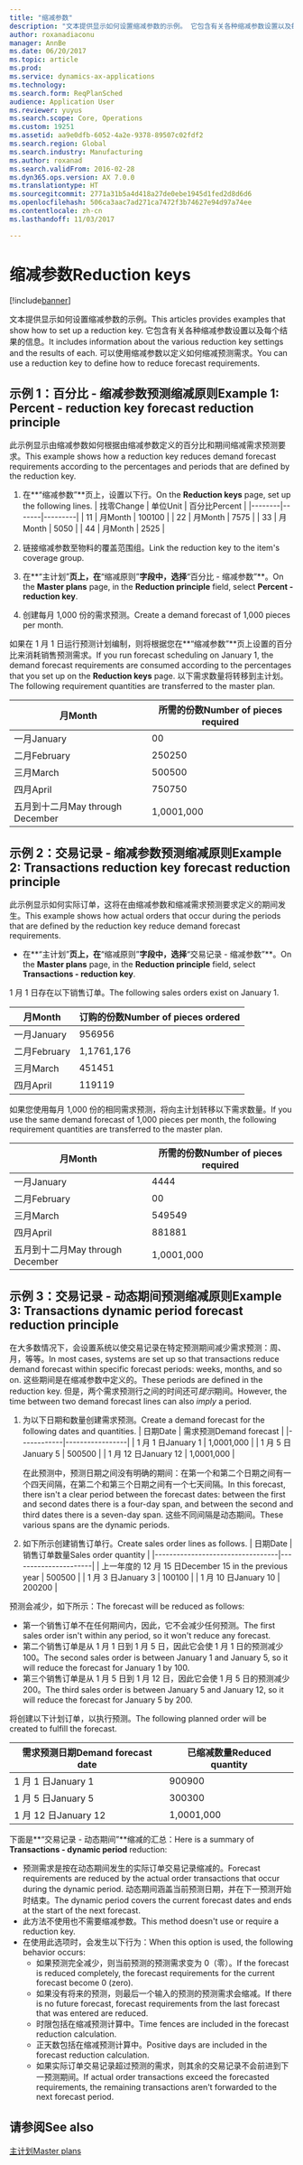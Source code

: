 ```yaml
---
title: "缩减参数"
description: "文本提供显示如何设置缩减参数的示例。 它包含有关各种缩减参数设置以及每个结果的信息。 可以使用缩减参数以定义如何缩减预测需求。"
author: roxanadiaconu
manager: AnnBe
ms.date: 06/20/2017
ms.topic: article
ms.prod: 
ms.service: dynamics-ax-applications
ms.technology: 
ms.search.form: ReqPlanSched
audience: Application User
ms.reviewer: yuyus
ms.search.scope: Core, Operations
ms.custom: 19251
ms.assetid: aa9e0dfb-6052-4a2e-9378-89507c02fdf2
ms.search.region: Global
ms.search.industry: Manufacturing
ms.author: roxanad
ms.search.validFrom: 2016-02-28
ms.dyn365.ops.version: AX 7.0.0
ms.translationtype: HT
ms.sourcegitcommit: 2771a31b5a4d418a27de0ebe1945d1fed2d8d6d6
ms.openlocfilehash: 506ca3aac7ad271ca7472f3b74627e94d97a74ee
ms.contentlocale: zh-cn
ms.lasthandoff: 11/03/2017

---
```


# <a name="reduction-keys"></a><span data-ttu-id="5ce11-105">缩减参数</span><span class="sxs-lookup"><span data-stu-id="5ce11-105">Reduction keys</span></span>

[!include[banner](../includes/banner.md)]


<span data-ttu-id="5ce11-106">文本提供显示如何设置缩减参数的示例。</span><span class="sxs-lookup"><span data-stu-id="5ce11-106">This articles provides examples that show how to set up a reduction key.</span></span> <span data-ttu-id="5ce11-107">它包含有关各种缩减参数设置以及每个结果的信息。</span><span class="sxs-lookup"><span data-stu-id="5ce11-107">It includes information about the various reduction key settings and the results of each.</span></span> <span data-ttu-id="5ce11-108">可以使用缩减参数以定义如何缩减预测需求。</span><span class="sxs-lookup"><span data-stu-id="5ce11-108">You can use a reduction key to define how to reduce forecast requirements.</span></span>

<a name="example-1-percent---reduction-key-forecast-reduction-principle"></a><span data-ttu-id="5ce11-109">示例 1：百分比 - 缩减参数预测缩减原则</span><span class="sxs-lookup"><span data-stu-id="5ce11-109">Example 1: Percent - reduction key forecast reduction principle</span></span>
---------------------------------------------------------------

<span data-ttu-id="5ce11-110">此示例显示由缩减参数如何根据由缩减参数定义的百分比和期间缩减需求预测要求。</span><span class="sxs-lookup"><span data-stu-id="5ce11-110">This example shows how a reduction key reduces demand forecast requirements according to the percentages and periods that are defined by the reduction key.</span></span>

1.  <span data-ttu-id="5ce11-111">在**“缩减参数”**页上，设置以下行。</span><span class="sxs-lookup"><span data-stu-id="5ce11-111">On the **Reduction keys** page, set up the following lines.</span></span>
    | <span data-ttu-id="5ce11-112">找零</span><span class="sxs-lookup"><span data-stu-id="5ce11-112">Change</span></span> | <span data-ttu-id="5ce11-113">单位</span><span class="sxs-lookup"><span data-stu-id="5ce11-113">Unit</span></span>  | <span data-ttu-id="5ce11-114">百分比</span><span class="sxs-lookup"><span data-stu-id="5ce11-114">Percent</span></span> |
    |--------|-------|---------|
    | <span data-ttu-id="5ce11-115">1</span><span class="sxs-lookup"><span data-stu-id="5ce11-115">1</span></span>      | <span data-ttu-id="5ce11-116">月</span><span class="sxs-lookup"><span data-stu-id="5ce11-116">Month</span></span> | <span data-ttu-id="5ce11-117">100</span><span class="sxs-lookup"><span data-stu-id="5ce11-117">100</span></span>     |
    | <span data-ttu-id="5ce11-118">2</span><span class="sxs-lookup"><span data-stu-id="5ce11-118">2</span></span>      | <span data-ttu-id="5ce11-119">月</span><span class="sxs-lookup"><span data-stu-id="5ce11-119">Month</span></span> | <span data-ttu-id="5ce11-120">75</span><span class="sxs-lookup"><span data-stu-id="5ce11-120">75</span></span>      |
    | <span data-ttu-id="5ce11-121">3</span><span class="sxs-lookup"><span data-stu-id="5ce11-121">3</span></span>      | <span data-ttu-id="5ce11-122">月</span><span class="sxs-lookup"><span data-stu-id="5ce11-122">Month</span></span> | <span data-ttu-id="5ce11-123">50</span><span class="sxs-lookup"><span data-stu-id="5ce11-123">50</span></span>      |
    | <span data-ttu-id="5ce11-124">4</span><span class="sxs-lookup"><span data-stu-id="5ce11-124">4</span></span>      | <span data-ttu-id="5ce11-125">月</span><span class="sxs-lookup"><span data-stu-id="5ce11-125">Month</span></span> | <span data-ttu-id="5ce11-126">25</span><span class="sxs-lookup"><span data-stu-id="5ce11-126">25</span></span>      |

2.  <span data-ttu-id="5ce11-127">链接缩减参数至物料的覆盖范围组。</span><span class="sxs-lookup"><span data-stu-id="5ce11-127">Link the reduction key to the item's coverage group.</span></span>
3.  <span data-ttu-id="5ce11-128">在**“主计划”**页上，在**“缩减原则”**字段中，选择**“百分比 - 缩减参数”**。</span><span class="sxs-lookup"><span data-stu-id="5ce11-128">On the **Master plans** page, in the **Reduction principle** field, select **Percent - reduction key**.</span></span>
4.  <span data-ttu-id="5ce11-129">创建每月 1,000 份的需求预测。</span><span class="sxs-lookup"><span data-stu-id="5ce11-129">Create a demand forecast of 1,000 pieces per month.</span></span>

<span data-ttu-id="5ce11-130">如果在 1 月 1 日运行预测计划编制，则将根据您在**“缩减参数”**页上设置的百分比来消耗销售预测需求。</span><span class="sxs-lookup"><span data-stu-id="5ce11-130">If you run forecast scheduling on January 1, the demand forecast requirements are consumed according to the percentages that you set up on the **Reduction keys** page.</span></span> <span data-ttu-id="5ce11-131">以下需求数量将转移到主计划。</span><span class="sxs-lookup"><span data-stu-id="5ce11-131">The following requirement quantities are transferred to the master plan.</span></span>

| <span data-ttu-id="5ce11-132">月</span><span class="sxs-lookup"><span data-stu-id="5ce11-132">Month</span></span>                | <span data-ttu-id="5ce11-133">所需的份数</span><span class="sxs-lookup"><span data-stu-id="5ce11-133">Number of pieces required</span></span> |
|----------------------|---------------------------|
| <span data-ttu-id="5ce11-134">一月</span><span class="sxs-lookup"><span data-stu-id="5ce11-134">January</span></span>              | <span data-ttu-id="5ce11-135">0</span><span class="sxs-lookup"><span data-stu-id="5ce11-135">0</span></span>                         |
| <span data-ttu-id="5ce11-136">二月</span><span class="sxs-lookup"><span data-stu-id="5ce11-136">February</span></span>             | <span data-ttu-id="5ce11-137">250</span><span class="sxs-lookup"><span data-stu-id="5ce11-137">250</span></span>                       |
| <span data-ttu-id="5ce11-138">三月</span><span class="sxs-lookup"><span data-stu-id="5ce11-138">March</span></span>                | <span data-ttu-id="5ce11-139">500</span><span class="sxs-lookup"><span data-stu-id="5ce11-139">500</span></span>                       |
| <span data-ttu-id="5ce11-140">四月</span><span class="sxs-lookup"><span data-stu-id="5ce11-140">April</span></span>                | <span data-ttu-id="5ce11-141">750</span><span class="sxs-lookup"><span data-stu-id="5ce11-141">750</span></span>                       |
| <span data-ttu-id="5ce11-142">五月到十二月</span><span class="sxs-lookup"><span data-stu-id="5ce11-142">May through December</span></span> | <span data-ttu-id="5ce11-143">1,000</span><span class="sxs-lookup"><span data-stu-id="5ce11-143">1,000</span></span>                     |

## <a name="example-2-transactions--reduction-key-forecast-reduction-principle"></a><span data-ttu-id="5ce11-144">示例 2：交易记录 - 缩减参数预测缩减原则</span><span class="sxs-lookup"><span data-stu-id="5ce11-144">Example 2: Transactions  reduction key forecast reduction principle</span></span>
<span data-ttu-id="5ce11-145">此示例显示如何实际订单，这将在由缩减参数和缩减需求预测要求定义的期间发生。</span><span class="sxs-lookup"><span data-stu-id="5ce11-145">This example shows how actual orders that occur during the periods that are defined by the reduction key reduce demand forecast requirements.</span></span>

-   <span data-ttu-id="5ce11-146">在**“主计划”**页上，在**“缩减原则”**字段中，选择**“交易记录 - 缩减参数”**。</span><span class="sxs-lookup"><span data-stu-id="5ce11-146">On the **Master plans** page, in the **Reduction principle** field, select **Transactions - reduction key**.</span></span>

<span data-ttu-id="5ce11-147">1 月 1 日存在以下销售订单。</span><span class="sxs-lookup"><span data-stu-id="5ce11-147">The following sales orders exist on January 1.</span></span>

| <span data-ttu-id="5ce11-148">月</span><span class="sxs-lookup"><span data-stu-id="5ce11-148">Month</span></span>    | <span data-ttu-id="5ce11-149">订购的份数</span><span class="sxs-lookup"><span data-stu-id="5ce11-149">Number of pieces ordered</span></span> |
|----------|--------------------------|
| <span data-ttu-id="5ce11-150">一月</span><span class="sxs-lookup"><span data-stu-id="5ce11-150">January</span></span>  | <span data-ttu-id="5ce11-151">956</span><span class="sxs-lookup"><span data-stu-id="5ce11-151">956</span></span>                      |
| <span data-ttu-id="5ce11-152">二月</span><span class="sxs-lookup"><span data-stu-id="5ce11-152">February</span></span> | <span data-ttu-id="5ce11-153">1,176</span><span class="sxs-lookup"><span data-stu-id="5ce11-153">1,176</span></span>                    |
| <span data-ttu-id="5ce11-154">三月</span><span class="sxs-lookup"><span data-stu-id="5ce11-154">March</span></span>    | <span data-ttu-id="5ce11-155">451</span><span class="sxs-lookup"><span data-stu-id="5ce11-155">451</span></span>                      |
| <span data-ttu-id="5ce11-156">四月</span><span class="sxs-lookup"><span data-stu-id="5ce11-156">April</span></span>    | <span data-ttu-id="5ce11-157">119</span><span class="sxs-lookup"><span data-stu-id="5ce11-157">119</span></span>                      |

<span data-ttu-id="5ce11-158">如果您使用每月 1,000 份的相同需求预测，将向主计划转移以下需求数量。</span><span class="sxs-lookup"><span data-stu-id="5ce11-158">If you use the same demand forecast of 1,000 pieces per month, the following requirement quantities are transferred to the master plan.</span></span>

| <span data-ttu-id="5ce11-159">月</span><span class="sxs-lookup"><span data-stu-id="5ce11-159">Month</span></span>                | <span data-ttu-id="5ce11-160">所需的份数</span><span class="sxs-lookup"><span data-stu-id="5ce11-160">Number of pieces required</span></span> |
|----------------------|---------------------------|
| <span data-ttu-id="5ce11-161">一月</span><span class="sxs-lookup"><span data-stu-id="5ce11-161">January</span></span>              | <span data-ttu-id="5ce11-162">44</span><span class="sxs-lookup"><span data-stu-id="5ce11-162">44</span></span>                        |
| <span data-ttu-id="5ce11-163">二月</span><span class="sxs-lookup"><span data-stu-id="5ce11-163">February</span></span>             | <span data-ttu-id="5ce11-164">0</span><span class="sxs-lookup"><span data-stu-id="5ce11-164">0</span></span>                         |
| <span data-ttu-id="5ce11-165">三月</span><span class="sxs-lookup"><span data-stu-id="5ce11-165">March</span></span>                | <span data-ttu-id="5ce11-166">549</span><span class="sxs-lookup"><span data-stu-id="5ce11-166">549</span></span>                       |
| <span data-ttu-id="5ce11-167">四月</span><span class="sxs-lookup"><span data-stu-id="5ce11-167">April</span></span>                | <span data-ttu-id="5ce11-168">881</span><span class="sxs-lookup"><span data-stu-id="5ce11-168">881</span></span>                       |
| <span data-ttu-id="5ce11-169">五月到十二月</span><span class="sxs-lookup"><span data-stu-id="5ce11-169">May through December</span></span> | <span data-ttu-id="5ce11-170">1,000</span><span class="sxs-lookup"><span data-stu-id="5ce11-170">1,000</span></span>                     |

## <a name="example-3-transactions--dynamic-period-forecast-reduction-principle"></a><span data-ttu-id="5ce11-171">示例 3：交易记录 - 动态期间预测缩减原则</span><span class="sxs-lookup"><span data-stu-id="5ce11-171">Example 3: Transactions  dynamic period forecast reduction principle</span></span>
<span data-ttu-id="5ce11-172">在大多数情况下，会设置系统以使交易记录在特定预测期间减少需求预测：周、月，等等。</span><span class="sxs-lookup"><span data-stu-id="5ce11-172">In most cases, systems are set up so that transactions reduce demand forecast within specific forecast periods: weeks, months, and so on.</span></span> <span data-ttu-id="5ce11-173">这些期间是在缩减参数中定义的。</span><span class="sxs-lookup"><span data-stu-id="5ce11-173">These periods are defined in the reduction key.</span></span> <span data-ttu-id="5ce11-174">但是，两个需求预测行之间的时间还可*提示*期间。</span><span class="sxs-lookup"><span data-stu-id="5ce11-174">However, the time between two demand forecast lines can also *imply* a period.</span></span>

1.  <span data-ttu-id="5ce11-175">为以下日期和数量创建需求预测。</span><span class="sxs-lookup"><span data-stu-id="5ce11-175">Create a demand forecast for the following dates and quantities.</span></span>
    | <span data-ttu-id="5ce11-176">日期</span><span class="sxs-lookup"><span data-stu-id="5ce11-176">Date</span></span>       | <span data-ttu-id="5ce11-177">需求预测</span><span class="sxs-lookup"><span data-stu-id="5ce11-177">Demand forecast</span></span> |
    |------------|-----------------|
    | <span data-ttu-id="5ce11-178">1 月 1 日</span><span class="sxs-lookup"><span data-stu-id="5ce11-178">January 1</span></span>  | <span data-ttu-id="5ce11-179">1,000</span><span class="sxs-lookup"><span data-stu-id="5ce11-179">1,000</span></span>           |
    | <span data-ttu-id="5ce11-180">1 月 5 日</span><span class="sxs-lookup"><span data-stu-id="5ce11-180">January 5</span></span>  | <span data-ttu-id="5ce11-181">500</span><span class="sxs-lookup"><span data-stu-id="5ce11-181">500</span></span>             |
    | <span data-ttu-id="5ce11-182">1 月 12 日</span><span class="sxs-lookup"><span data-stu-id="5ce11-182">January 12</span></span> | <span data-ttu-id="5ce11-183">1,000</span><span class="sxs-lookup"><span data-stu-id="5ce11-183">1,000</span></span>           |

    <span data-ttu-id="5ce11-184">在此预测中，预测日期之间没有明确的期间：在第一个和第二个日期之间有一个四天间隔，在第二个和第三个日期之间有一个七天间隔。</span><span class="sxs-lookup"><span data-stu-id="5ce11-184">In this forecast, there isn't a clear period between the forecast dates: between the first and second dates there is a four-day span, and between the second and third dates there is a seven-day span.</span></span> <span data-ttu-id="5ce11-185">这些不同间隔是动态期间。</span><span class="sxs-lookup"><span data-stu-id="5ce11-185">These various spans are the dynamic periods.</span></span>
2.  <span data-ttu-id="5ce11-186">如下所示创建销售订单行。</span><span class="sxs-lookup"><span data-stu-id="5ce11-186">Create sales order lines as follows.</span></span>
    | <span data-ttu-id="5ce11-187">日期</span><span class="sxs-lookup"><span data-stu-id="5ce11-187">Date</span></span>                             | <span data-ttu-id="5ce11-188">销售订单数量</span><span class="sxs-lookup"><span data-stu-id="5ce11-188">Sales order quantity</span></span> |
    |----------------------------------|----------------------|
    | <span data-ttu-id="5ce11-189">上一年度的 12 月 15 日</span><span class="sxs-lookup"><span data-stu-id="5ce11-189">December 15 in the previous year</span></span> | <span data-ttu-id="5ce11-190">500</span><span class="sxs-lookup"><span data-stu-id="5ce11-190">500</span></span>                  |
    | <span data-ttu-id="5ce11-191">1 月 3 日</span><span class="sxs-lookup"><span data-stu-id="5ce11-191">January 3</span></span>                        | <span data-ttu-id="5ce11-192">100</span><span class="sxs-lookup"><span data-stu-id="5ce11-192">100</span></span>                  |
    | <span data-ttu-id="5ce11-193">1 月 10 日</span><span class="sxs-lookup"><span data-stu-id="5ce11-193">January 10</span></span>                       | <span data-ttu-id="5ce11-194">200</span><span class="sxs-lookup"><span data-stu-id="5ce11-194">200</span></span>                  |

<span data-ttu-id="5ce11-195">预测会减少，如下所示：</span><span class="sxs-lookup"><span data-stu-id="5ce11-195">The forecast will be reduced as follows:</span></span>

-   <span data-ttu-id="5ce11-196">第一个销售订单不在任何期间内，因此，它不会减少任何预测。</span><span class="sxs-lookup"><span data-stu-id="5ce11-196">The first sales order isn't within any period, so it won't reduce any forecast.</span></span>
-   <span data-ttu-id="5ce11-197">第二个销售订单是从 1 月 1 日到 1 月 5 日，因此它会使 1 月 1 日的预测减少 100。</span><span class="sxs-lookup"><span data-stu-id="5ce11-197">The second sales order is between January 1 and January 5, so it will reduce the forecast for January 1 by 100.</span></span>
-   <span data-ttu-id="5ce11-198">第三个销售订单是从 1 月 5 日到 1 月 12 日，因此它会使 1 月 5 日的预测减少 200。</span><span class="sxs-lookup"><span data-stu-id="5ce11-198">The third sales order is between January 5 and January 12, so it will reduce the forecast for January 5 by 200.</span></span>

<span data-ttu-id="5ce11-199">将创建以下计划订单，以执行预测。</span><span class="sxs-lookup"><span data-stu-id="5ce11-199">The following planned order will be created to fulfill the forecast.</span></span>

| <span data-ttu-id="5ce11-200">需求预测日期</span><span class="sxs-lookup"><span data-stu-id="5ce11-200">Demand forecast date</span></span> | <span data-ttu-id="5ce11-201">已缩减数量</span><span class="sxs-lookup"><span data-stu-id="5ce11-201">Reduced quantity</span></span> |
|----------------------|------------------|
| <span data-ttu-id="5ce11-202">1 月 1 日</span><span class="sxs-lookup"><span data-stu-id="5ce11-202">January 1</span></span>            | <span data-ttu-id="5ce11-203">900</span><span class="sxs-lookup"><span data-stu-id="5ce11-203">900</span></span>              |
| <span data-ttu-id="5ce11-204">1 月 5 日</span><span class="sxs-lookup"><span data-stu-id="5ce11-204">January 5</span></span>            | <span data-ttu-id="5ce11-205">300</span><span class="sxs-lookup"><span data-stu-id="5ce11-205">300</span></span>              |
| <span data-ttu-id="5ce11-206">1 月 12 日</span><span class="sxs-lookup"><span data-stu-id="5ce11-206">January 12</span></span>           | <span data-ttu-id="5ce11-207">1,000</span><span class="sxs-lookup"><span data-stu-id="5ce11-207">1,000</span></span>            |

<span data-ttu-id="5ce11-208">下面是**“交易记录 - 动态期间”**缩减的汇总：</span><span class="sxs-lookup"><span data-stu-id="5ce11-208">Here is a summary of **Transactions - dynamic period** reduction:</span></span>

-   <span data-ttu-id="5ce11-209">预测需求是按在动态期间发生的实际订单交易记录缩减的。</span><span class="sxs-lookup"><span data-stu-id="5ce11-209">Forecast requirements are reduced by the actual order transactions that occur during the dynamic period.</span></span> <span data-ttu-id="5ce11-210">动态期间涵盖当前预测日期，并在下一预测开始时结束。</span><span class="sxs-lookup"><span data-stu-id="5ce11-210">The dynamic period covers the current forecast dates and ends at the start of the next forecast.</span></span>
-   <span data-ttu-id="5ce11-211">此方法不使用也不需要缩减参数。</span><span class="sxs-lookup"><span data-stu-id="5ce11-211">This method doesn't use or require a reduction key.</span></span>
-   <span data-ttu-id="5ce11-212">在使用此选项时，会发生以下行为：</span><span class="sxs-lookup"><span data-stu-id="5ce11-212">When this option is used, the following behavior occurs:</span></span>
    -   <span data-ttu-id="5ce11-213">如果预测完全减少，则当前预测的预测需求变为 0（零）。</span><span class="sxs-lookup"><span data-stu-id="5ce11-213">If the forecast is reduced completely, the forecast requirements for the current forecast become 0 (zero).</span></span>
    -   <span data-ttu-id="5ce11-214">如果没有将来的预测，则最后一个输入的预测的预测需求会缩减。</span><span class="sxs-lookup"><span data-stu-id="5ce11-214">If there is no future forecast, forecast requirements from the last forecast that was entered are reduced.</span></span>
    -   <span data-ttu-id="5ce11-215">时限包括在缩减预测计算中。</span><span class="sxs-lookup"><span data-stu-id="5ce11-215">Time fences are included in the forecast reduction calculation.</span></span>
    -   <span data-ttu-id="5ce11-216">正天数包括在缩减预测计算中。</span><span class="sxs-lookup"><span data-stu-id="5ce11-216">Positive days are included in the forecast reduction calculation.</span></span>
    -   <span data-ttu-id="5ce11-217">如果实际订单交易记录超过预测的需求，则其余的交易记录不会前进到下一预测期间。</span><span class="sxs-lookup"><span data-stu-id="5ce11-217">If actual order transactions exceed the forecasted requirements, the remaining transactions aren't forwarded to the next forecast period.</span></span>


<a name="see-also"></a><span data-ttu-id="5ce11-218">请参阅</span><span class="sxs-lookup"><span data-stu-id="5ce11-218">See also</span></span>
--------

[<span data-ttu-id="5ce11-219">主计划</span><span class="sxs-lookup"><span data-stu-id="5ce11-219">Master plans</span></span>](master-plans.md)





